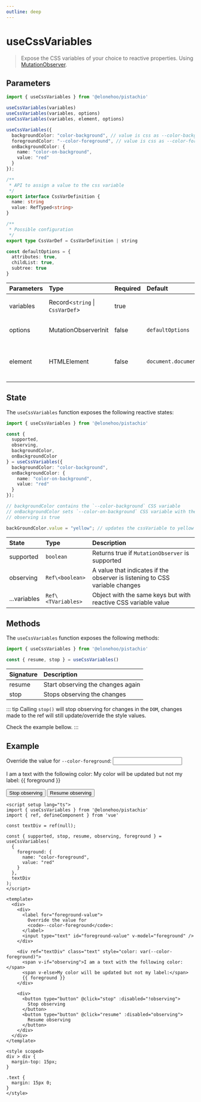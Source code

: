 ```yaml
---
outline: deep
---
```


<script setup lang="ts">
import { useCssVariables } from '@elonehoo/pistachio'
import { ref, defineComponent } from 'vue'

const textDiv = ref(null);

const { supported, stop, resume, observing, foreground } = useCssVariables(
  {
    foreground: {
      name: "color-foreground",
      value: "red"
    }
  },
  textDiv
);
</script>

# useCssVariables

> Expose the CSS variables of your choice to reactive properties. Using [MutationObserver](https://developer.mozilla.org/en-US/docs/Web/API/MutationObserver).

## Parameters

```typescript
import { useCssVariables } from '@elonehoo/pistachio'

useCssVariables(variables)
useCssVariables(variables, options)
useCssVariables(variables, element, options)

useCssVariables({
  backgroundColor: "color-background", // value is css as --color-background
  foregroundColor: "--color-foreground", // value is css as --color-foreground
  onBackgroundColor: {
    name: "color-on-background",
    value: "red"
  }
});

/**
 * API to assign a value to the css variable
 */
export interface CssVarDefinition {
  name: string
  value: RefTyped<string>
}

/**
 * Possible configuration
 */
export type CssVarDef = CssVarDefinition | string

const defaultOptions = {
  attributes: true,
  childList: true,
  subtree: true
}
```

| Parameters | Type | Required | Default | Description |
| :--------- | :--- | :------- | :------ | :---------- |
| variables | Record\<`string` \| `CssVarDef`> | true	|	| dictionary with the cssVariable name you wish to track/change |
| options | MutationObserverInit | false | `defaultOptions` | Options passed to `MutationObserver.observe` [MutationObserverInit](https://developer.mozilla.org/en-US/docs/Web/API/MutationObserverInit) |
| element | HTMLElement | false | `document.documentElement` | element to keep track of CssVariables, it will default to document.documentElement if is in a client browser |

## State

The `useCssVariables` function exposes the following reactive states:

```typescript
import { useCssVariables } from '@elonehoo/pistachio'

const {
  supported,
  observing,
  backgroundColor,
  onBackgroundColor
} = useCssVariables({
  backgroundColor: "color-background",
  onBackgroundColor: {
    name: "color-on-background",
    value: "red"
  }
});

// backgroundColor contains the `--color-background` CSS variable
// onBackgroundColor sets `--color-on-background` CSS variable with the value 'red'
// observing is true

backGroundColor.value = "yellow"; // updates the cssVariable to yellow
```

| State | Type | Description |
| :---- | :--- | :---------- |
| supported | `boolean` | Returns true if `MutationObserver` is supported |
| observing | `Ref\<boolean>` | A value that indicates if the observer is listening to CSS variable changes |
| ...variables | `Ref\<TVariables>` | Object with the same keys but with reactive CSS variable value |

## Methods

The `useCssVariables` function exposes the following methods:

```typescript
import { useCssVariables } from '@elonehoo/pistachio'

const { resume, stop } = useCssVariables()
```

| Signature | Description |
| :-------- | :---------- |
| resume | Start observing the changes again |
| stop | Stops observing the changes |

::: tip
Calling `stop()` will stop observing for changes in the `DOM`, changes made to the ref will still update/override the style values.

Check the example bellow.
:::

## Example

<div>
  <div>
    <label for="foreground-value">
      Override the value for
      <code>--color-foreground</code>:
    </label>
    <input type="text" id="foreground-value" v-model="foreground" />
  </div>
  <div ref="textDiv" class="text" style="color: var(--color-foreground)">
    <span v-if="observing">I am a text with the following color:</span>
    <span v-else>My color will be updated but not my label:</span>
    {{ foreground }}
  </div>
  <div>
    <button type="button" @click="stop" :disabled="!observing">
      Stop observing
    </button>
    <button type="button" @click="resume" :disabled="observing">
      Resume observing
    </button>
  </div>
</div>

<style scoped>
div > div {
  margin-top: 15px;
}

.text {
  margin: 15px 0;
}
</style>

```vue
<script setup lang="ts">
import { useCssVariables } from '@elonehoo/pistachio'
import { ref, defineComponent } from 'vue'

const textDiv = ref(null);

const { supported, stop, resume, observing, foreground } = useCssVariables(
  {
    foreground: {
      name: "color-foreground",
      value: "red"
    }
  },
  textDiv
);
</script>

<template>
  <div>
    <div>
      <label for="foreground-value">
        Override the value for
        <code>--color-foreground</code>:
      </label>
      <input type="text" id="foreground-value" v-model="foreground" />
    </div>

    <div ref="textDiv" class="text" style="color: var(--color-foreground)">
      <span v-if="observing">I am a text with the following color:</span>
      <span v-else>My color will be updated but not my label:</span>
      {{ foreground }}
    </div>

    <div>
      <button type="button" @click="stop" :disabled="!observing">
        Stop observing
      </button>
      <button type="button" @click="resume" :disabled="observing">
        Resume observing
      </button>
    </div>
  </div>
</template>

<style scoped>
div > div {
  margin-top: 15px;
}

.text {
  margin: 15px 0;
}
</style>
```
